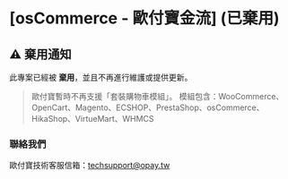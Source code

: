 # [osCommerce - 歐付寶金流] (已棄用)

## ⚠️ 棄用通知

此專案已經被 **棄用**，並且不再進行維護或提供更新。

> 歐付寶暫時不再支援「套裝購物車模組」。
模組包含：WooCommerce、OpenCart、Magento、ECSHOP、PrestaShop、osCommerce、HikaShop、VirtueMart、WHMCS



### 聯絡我們

歐付寶技術客服信箱：[techsupport@opay.tw](techsupport@opay.tw)

